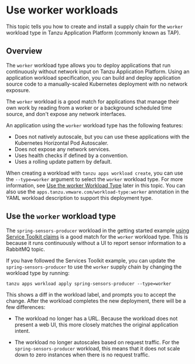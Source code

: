 # Use worker workloads

This topic tells you how to create and install a supply chain for the `worker` workload type in
Tanzu Application Platform (commonly known as TAP).

## <a id="overview"></a> Overview

The `worker` workload type allows you to deploy applications that run continuously without network
input on Tanzu Application Platform. Using an application workload specification, you can build and
deploy application source code to a manually-scaled Kubernetes deployment with no network exposure.

The `worker` workload is a good match for applications that manage their own work by reading from a
worker or a background scheduled time source, and don't expose any network interfaces.

An application using the `worker` workload type has the following features:

- Does not natively autoscale, but you can use these applications with the
  Kubernetes Horizontal Pod Autoscaler.
- Does not expose any network services.
- Uses health checks if defined by a convention.
- Uses a rolling update pattern by default.

When creating a workload with `tanzu apps workload create`, you can use the `--type=worker` argument
to select the `worker` workload type. For more information, see [Use the worker Workload Type](#using)
later in this topic. You can also use the `apps.tanzu.vmware.com/workload-type:worker` annotation in
the YAML workload description to support this deployment type.

## <a id="using"></a> Use the `worker` workload type

The `spring-sensors-producer` workload in the getting started example
[using Service Toolkit claims](../getting-started/consume-services.md#stk-bind)
is a good match for the `worker` workload type.
This is because it runs continuously without a UI to report sensor information to a RabbitMQ topic.

If you have followed the Services Toolkit example, you can update the `spring-sensors-producer`
to use the `worker` supply chain by changing the workload type by running:

```console
tanzu apps workload apply spring-sensors-producer --type=worker
```

This shows a diff in the workload label, and prompts you to accept the change. After the workload
completes the new deployment, there will be a few differences:

- The workload no longer has a URL. Because the workload does not present a web UI, this more
  closely matches the original application intent.

- The workload no longer autoscales based on request traffic. For the `spring-sensors-producer`
  workload, this means that it does not scale down to zero instances when there is no request
  traffic.
